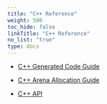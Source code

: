 ```yaml
---
title: "C++ Reference"
weight: 500
toc_hide: false
linkTitle: "C++ Reference"
no_list: "true"
type: docs
---
```



*   [C++ Generated Code Guide](/docs/reference/cpp-generated)
*   [C++ Arena Allocation Guide](/docs/reference/arenas)

*   [C++ API](/docs/reference/cpp)
